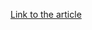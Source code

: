 [Link to the article](https://research.checkpoint.com/2024/28th-october-threat-intelligence-report/)
